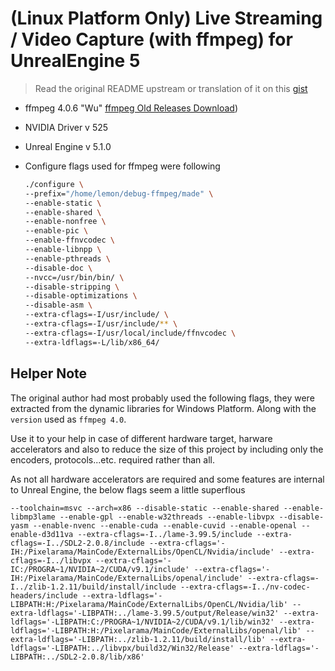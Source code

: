 # (Linux Platform Only) Live Streaming / Video Capture (with ffmpeg) for UnrealEngine 5

> Read the original README upstream or translation of it on this [gist](https://gist.github.com/MandarDevarshi/6f5677459632227361e3ce23a95490ba)

- ffmpeg 4.0.6 "Wu" [ffmpeg Old Releases Download](https://ffmpeg.org/olddownload.html))
- NVIDIA Driver v 525
- Unreal Engine v 5.1.0
- Configure flags used for ffmpeg were following
  
	```bash
	./configure \
	--prefix="/home/lemon/debug-ffmpeg/made" \
	--enable-static \
	--enable-shared \
	--enable-nonfree \
	--enable-pic \
	--enable-ffnvcodec \
	--enable-libnpp \
	--enable-pthreads \
	--disable-doc \
	--nvcc=/usr/bin/bin/ \
	--disable-stripping \
	--disable-optimizations \
	--disable-asm \
	--extra-cflags=-I/usr/include/ \
	--extra-cflags=-I/usr/include/** \
	--extra-cflags=-I/usr/local/include/ffnvcodec \
	--extra-ldflags=-L/lib/x86_64/
	```

## Helper Note

The original author had most probably used the following flags, they were extracted from the dynamic libraries for Windows Platform. Along with the `version` used as `ffmpeg 4.0`.

Use it to your help in case of different hardware target, harware accelerators and also to reduce the size of this project by including only the encoders, protocols...etc. required rather than all.

As not all hardware accelerators are required and some features are internal to Unreal Engine, the below flags seem a little superflous

```
--toolchain=msvc --arch=x86 --disable-static --enable-shared --enable-libmp3lame --enable-gpl --enable-w32threads --enable-libvpx --disable-yasm --enable-nvenc --enable-cuda --enable-cuvid --enable-openal --enable-d3d11va --extra-cflags=-I../lame-3.99.5/include --extra-cflags=-I../SDL2-2.0.8/include --extra-cflags='-IH:/Pixelarama/MainCode/ExternalLibs/OpenCL/Nvidia/include' --extra-cflags=-I../libvpx --extra-cflags='-IC:/PROGRA~1/NVIDIA~2/CUDA/v9.1/include' --extra-cflags='-IH:/Pixelarama/MainCode/ExternalLibs/openal/include' --extra-cflags=-I../zlib-1.2.11/build/install/include --extra-cflags=-I../nv-codec-headers/include --extra-ldflags='-LIBPATH:H:/Pixelarama/MainCode/ExternalLibs/OpenCL/Nvidia/lib' --extra-ldflags='-LIBPATH:../lame-3.99.5/output/Release/win32' --extra-ldflags='-LIBPATH:C:/PROGRA~1/NVIDIA~2/CUDA/v9.1/lib/win32' --extra-ldflags='-LIBPATH:H:/Pixelarama/MainCode/ExternalLibs/openal/lib' --extra-ldflags='-LIBPATH:../zlib-1.2.11/build/install/lib' --extra-ldflags='-LIBPATH:../libvpx/build32/Win32/Release' --extra-ldflags='-LIBPATH:../SDL2-2.0.8/lib/x86'
```


